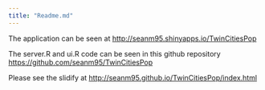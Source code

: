 ```yaml
---
title: "Readme.md"
---
```


The application can be seen at <a href="http://seanm95.shinyapps.io/TwinCitiesPop">http://seanm95.shinyapps.io/TwinCitiesPop</a>

The server.R and ui.R code can be seen in this github repository <a href="https://github.com/seanm95/TwinCitiesPop">https://github.com/seanm95/TwinCitiesPop</a>

Please see the slidify at <a href="http://seanm95.github.io/TwinCitiesPop/index.html">http://seanm95.github.io/TwinCitiesPop/index.html</a>

